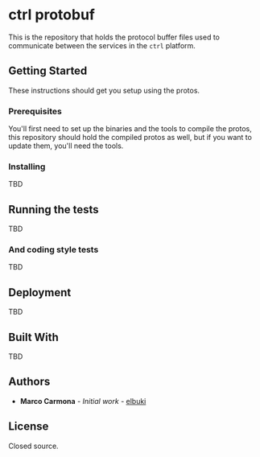# ctrl protobuf

This is the repository that holds the protocol buffer files used to communicate between the services in the `ctrl` platform.

## Getting Started

These instructions should get you setup using the protos.

### Prerequisites

You'll first need to set up the binaries and the tools to compile the protos, this repository should hold the compiled protos as well, but if you want to update them, you'll need the tools.

### Installing

TBD

## Running the tests

TBD

### And coding style tests

TBD

## Deployment

TBD

## Built With

TBD

## Authors

* **Marco Carmona** - *Initial work* - [elbuki](https://github.com/elbuki)

## License

Closed source.
